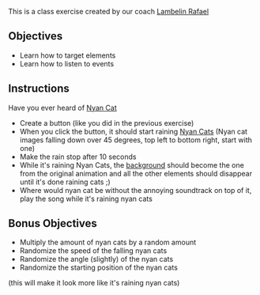 This is a class exercise created by our coach [Lambelin Rafael](https://github.com/rafaello104)

## Objectives

- Learn how to target elements
- Learn how to listen to events


## Instructions

Have you ever heard of [Nyan Cat](https://www.google.com/search?q=nyan+cat&oq=nyan+cat+&aqs=chrome..69i57j0l5.1087j0j4&sourceid=chrome&ie=UTF-8)
- Create a button (like you did in the previous exercise)
- When you click the button, it should start raining [Nyan Cats](http://www.stickpng.com/search?q=nyan%20cat&page=1)
(Nyan cat images falling down over 45 degrees, top left to bottom right, start with one)
- Make the rain stop after 10 seconds
- While it's raining Nyan Cats, the [background](https://s3.amazonaws.com/spoonflower/public/design_thumbnails/0439/6605/naynback9_shop_preview.png) should become the one from the original animation and all the other elements should disappear until it's done raining cats ;)
- Where would nyan cat be without the annoying soundtrack on top of it, play the song while it's raining nyan cats

## Bonus Objectives

- Multiply the amount of nyan cats by a random amount
- Randomize the speed of the falling nyan cats
- Randomize the angle (slightly) of the nyan cats
- Randomize the starting position of the nyan cats

(this will make it look more like it's raining nyan cats)
